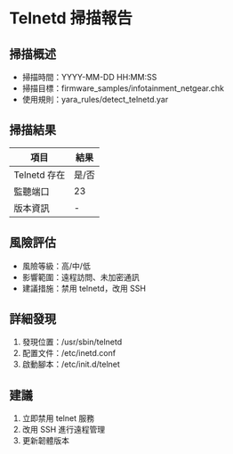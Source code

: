 # Telnetd 掃描報告

## 掃描概述

- 掃描時間：YYYY-MM-DD HH:MM:SS
- 掃描目標：firmware_samples/infotainment_netgear.chk
- 使用規則：yara_rules/detect_telnetd.yar

## 掃描結果

| 項目         | 結果  |
| ------------ | ----- |
| Telnetd 存在 | 是/否 |
| 監聽端口     | 23    |
| 版本資訊     | -     |

## 風險評估

- 風險等級：高/中/低
- 影響範圍：遠程訪問、未加密通訊
- 建議措施：禁用 telnetd，改用 SSH

## 詳細發現

1. 發現位置：/usr/sbin/telnetd
2. 配置文件：/etc/inetd.conf
3. 啟動腳本：/etc/init.d/telnet

## 建議

1. 立即禁用 telnet 服務
2. 改用 SSH 進行遠程管理
3. 更新韌體版本
